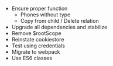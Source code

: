 - Ensure proper function
    - Phones without type
    - Copy from child / Delete relation
- Upgrade all dependencies and stabilize
- Remove $rootScope
- Reinstate cookiestore
- Test using credentials
- Migrate to webpack
- Use ES6 classes

